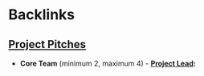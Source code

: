 
# Backlinks
## [Project Pitches](<Project Pitches.md>)
- **Core Team** (minimum 2, maximum 4) 
            - **[Project Lead](<Project Lead.md>):**

